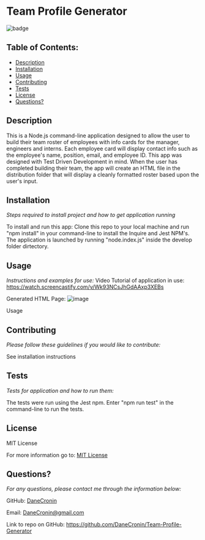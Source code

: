  
  # Team Profile Generator
  ![badge](https://img.shields.io/badge/License-MIT-yellow.svg)

  ## Table of Contents:
  * [Description](#Description)
  * [Installation](#installation)
  * [Usage](#usage)
  * [Contributing](#Contributing)
  * [Tests](#Tests)
  * [License](#License)
  * [Questions?](#questions)

  ## Description
   This is a Node.js command-line application designed to allow the user to build their team roster of employees with info cards for the manager, engineers and interns. Each employee card will display contact info such as the employee's name, position, email, and employee ID. This app was designed with Test Driven Development in mind. When the user has completed building their team, the app will create an HTML file in the distribution folder that will display  a cleanly formatted roster based upon the user's input. 

  ## Installation
  *Steps required to install project and how to get application running*
  
  To install and run this app:  Clone this repo to your local machine and run "npm install" in your command-line to install the Inquire and Jest NPM's.  The application is launched by running  "node.index.js"  inside the  develop folder dirtectory. 

  ## Usage
  *Instructions and examples for use:*
  Video Tutorial of application in use: 
  https://watch.screencastify.com/v/Wk93NCsJhGdAAxp3XEBs
  
  Generated HTML Page: 
  ![image](https://user-images.githubusercontent.com/107944830/191374442-341cce20-9711-4e56-9425-f4122a5e5a80.png)


  Usage

  ## Contributing
  *Please follow these guidelines if you would like to contribute:*

  See installation instructions 

  ## Tests
  *Tests for application and how to run them:*

  The tests were run using the Jest npm. Enter "npm run test" in the command-line to run the tests.

  ## License
  
  MIT License

  For more information go to: [MIT License](https://choosealicense.com/licenses/mit/)

  ## Questions?

  *For any questions, please contact me through the information below:*
 
  GitHub: [DaneCronin](https://github.com/DaneCronin)

  Email: DaneCronin@gmail.com

  Link to repo on GitHub: https://github.com/DaneCronin/Team-Profile-Generator

